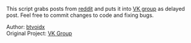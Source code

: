 This script grabs posts from [reddit](https://www.reddit.com) and puts it into [VK group](https://vk.com/autoreddit) as delayed post.
Feel free to commit changes to code and fixing bugs.


Author: [btvoidx](https://vk.com/btvoidx)  
Original Project: [VK Group](https://vk.com/autoreddit)